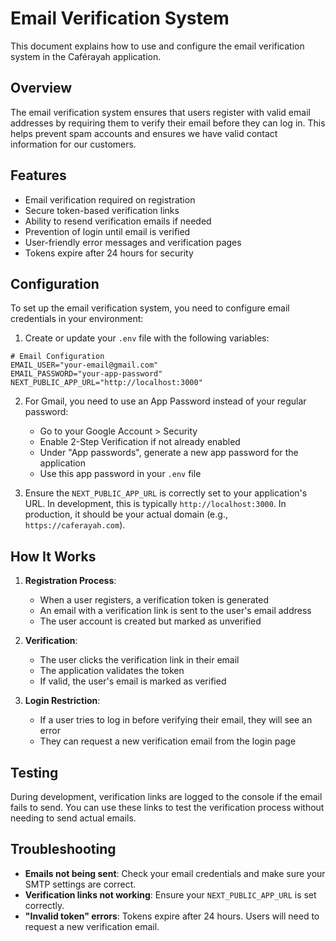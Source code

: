 # Email Verification System

This document explains how to use and configure the email verification system in the Caférayah application.

## Overview

The email verification system ensures that users register with valid email addresses by requiring them to verify their email before they can log in. This helps prevent spam accounts and ensures we have valid contact information for our customers.

## Features

- Email verification required on registration
- Secure token-based verification links
- Ability to resend verification emails if needed
- Prevention of login until email is verified
- User-friendly error messages and verification pages
- Tokens expire after 24 hours for security

## Configuration

To set up the email verification system, you need to configure email credentials in your environment:

1. Create or update your `.env` file with the following variables:

```
# Email Configuration
EMAIL_USER="your-email@gmail.com"
EMAIL_PASSWORD="your-app-password"
NEXT_PUBLIC_APP_URL="http://localhost:3000"
```

2. For Gmail, you need to use an App Password instead of your regular password:
   - Go to your Google Account > Security
   - Enable 2-Step Verification if not already enabled
   - Under "App passwords", generate a new app password for the application
   - Use this app password in your `.env` file

3. Ensure the `NEXT_PUBLIC_APP_URL` is correctly set to your application's URL.
   In development, this is typically `http://localhost:3000`.
   In production, it should be your actual domain (e.g., `https://caferayah.com`).

## How It Works

1. **Registration Process**:
   - When a user registers, a verification token is generated
   - An email with a verification link is sent to the user's email address
   - The user account is created but marked as unverified

2. **Verification**:
   - The user clicks the verification link in their email
   - The application validates the token
   - If valid, the user's email is marked as verified

3. **Login Restriction**:
   - If a user tries to log in before verifying their email, they will see an error
   - They can request a new verification email from the login page

## Testing

During development, verification links are logged to the console if the email fails to send. You can use these links to test the verification process without needing to send actual emails.

## Troubleshooting

- **Emails not being sent**: Check your email credentials and make sure your SMTP settings are correct.
- **Verification links not working**: Ensure your `NEXT_PUBLIC_APP_URL` is set correctly.
- **"Invalid token" errors**: Tokens expire after 24 hours. Users will need to request a new verification email.